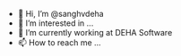 - 👋 Hi, I’m @sanghvdeha
- 👀 I’m interested in ...
- 🌱 I’m currently working at DEHA Software 
- 📫 How to reach me ...

<!---
sanghvdeha/sanghvdeha is a ✨ special ✨ repository because its `README.md` (this file) appears on your GitHub profile.
You can click the Preview link to take a look at your changes.
--->
